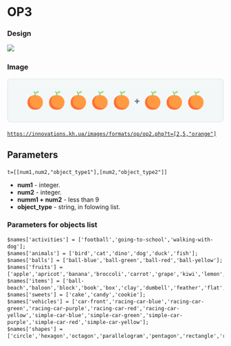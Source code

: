 # OP3
### Design
<img src = 'https://innovations.kh.ua/images/formats/op/op3.php?t=[2,5,"orange"]'>

### Image
<img src = 'img/design.png'>
  
<a href = 'https://innovations.kh.ua/images/formats/op/op3.php?t=[2,5,"orange"]'>```https://innovations.kh.ua/images/formats/op/op2.php?t=[2,5,"orange"]```</a>

## Parameters
```t=[[num1,num2,"object_type1"],[num2,"object_type2"]]```
* **num1** - integer.
* **num2** - integer.
* **numm1 + num2** - less than 9
* **object_type** - string, in folowing list.

### Parameters for objects list
```
$names['activities'] = ['football','going-to-school','walking-with-dog'];
$names['animals'] = ['bird','cat','dino','dog','duck','fish'];
$names['balls'] = ['ball-blue','ball-green','ball-red','ball-yellow'];
$names['fruits'] = ['apple','apricot','banana','broccoli','carrot','grape','kiwi','lemon','orange','pear','strawberry','tomato'];
$names['items'] = ['ball-beach','baloon','block','book','box','clay','dumbell','feather','flat','flower','house','mountain','paper','pencil','rubber','ruler','smartphone','star','string'];
$names['sweets'] = ['cake','candy','cookie'];
$names['vehicles'] = ['car-front','racing-car-blue','racing-car-green','racing-car-purple','racing-car-red','racing-car-yellow','simple-car-blue','simple-car-green','simple-car-purple','simple-car-red','simple-car-yellow'];
$names['shapes'] = ['circle','hexagon','octagon','parallelogram','pentagon','rectangle','rhombus','square','trapezoid','triangle'];
```

